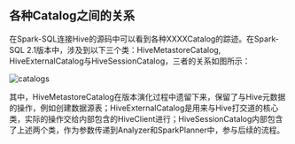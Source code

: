 ## 各种Catalog之间的关系

在Spark-SQL连接Hive的源码中可以看到各种XXXXCatalog的踪迹。在Spark-SQL 2.1版本中，涉及到以下三个类：HiveMetastoreCatalog, HiveExternalCatalog与HiveSessionCatalog，三者的关系如图所示：

![catalogs](./figures/catalogs.png)

其中，HiveMetastoreCatalog在版本演化过程中遗留下来，保留了与Hive元数据的操作，例如创建数据源表；HiveExternalCatalog是用来与Hive打交道的核心类，实际的操作交给内部包含的HiveClient进行；HiveSessionCatalog内部包含了上述两个类，作为参数传递到Analyzer和SparkPlanner中，参与后续的流程。

